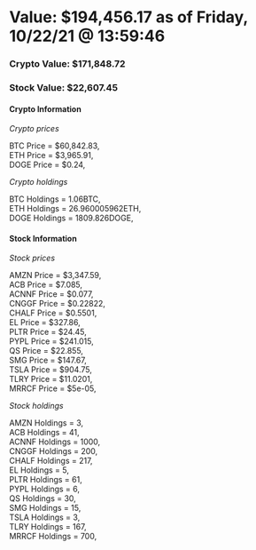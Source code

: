 # Value: $194,456.17 as of Friday, 10/22/21 @ 13:59:46 

### Crypto Value: $171,848.72

### Stock Value: $22,607.45

#### Crypto Information 
*Crypto prices* 

BTC Price = $60,842.83,  
ETH Price = $3,965.91,  
DOGE Price = $0.24,  


*Crypto holdings* 

BTC Holdings = 1.06BTC,  
ETH Holdings = 26.960005962ETH,  
DOGE Holdings = 1809.826DOGE,  


#### Stock Information 

*Stock prices* 

AMZN Price = $3,347.59,  
ACB Price = $7.085,  
ACNNF Price = $0.077,  
CNGGF Price = $0.22822,  
CHALF Price = $0.5501,  
EL Price = $327.86,  
PLTR Price = $24.45,  
PYPL Price = $241.015,  
QS Price = $22.855,  
SMG Price = $147.67,  
TSLA Price = $904.75,  
TLRY Price = $11.0201,  
MRRCF Price = $5e-05,  


*Stock holdings* 

AMZN Holdings = 3,  
ACB Holdings = 41,  
ACNNF Holdings = 1000,  
CNGGF Holdings = 200,  
CHALF Holdings = 217,  
EL Holdings = 5,  
PLTR Holdings = 61,  
PYPL Holdings = 6,  
QS Holdings = 30,  
SMG Holdings = 15,  
TSLA Holdings = 3,  
TLRY Holdings = 167,  
MRRCF Holdings = 700,  


